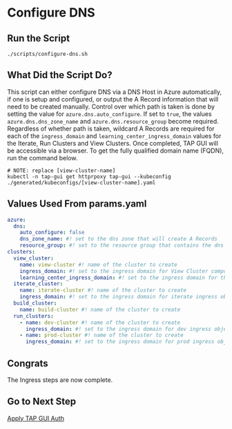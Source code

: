# Configure DNS

## Run the Script

```shell
./scripts/configure-dns.sh
```

## What Did the Script Do?

This script can either configure DNS via a DNS Host in Azure automatically, if one is setup and configured, or output the A Record information that will need to be created manually. Control over which path is taken is done by setting the value for `azure.dns.auto_configure`. If set to `true`, the values `azure.dns.dns_zone_name` and `azure.dns.resource_group` become required. Regardless of whether path is taken, wildcard A Records are required for each of the `ingress_domain` and `learning_center_ingress_domain` values for the Iterate, Run Clusters and View Clusters. Once completed, TAP GUI will be accessible via a browser. To get the fully qualified domain name (FQDN), run the command below. 

```shell
# NOTE: replace [view-cluster-name]
kubectl -n tap-gui get httprpoxy tap-gui --kubeconfig ./generated/kubeconfigs/[view-cluster-name].yaml
```

## Values Used From params.yaml

```yaml
azure:
  dns:
    auto_configure: false
    dns_zone_name: #! set to the dns zone that will create A Records
    resource_group: #! set to the resource group that contains the dns zone
clusters:
  view_cluster:
    name: view-cluster #! name of the cluster to create
    ingress_domain: #! set to the ingress domain for View Cluster components (e.g. tap.example.com)
    learning_center_ingress_domain: #! set to the ingress domain for the Learning Center component (e.g. learningcenter.example.com)
  iterate_cluster:
    name: iterate-cluster #! name of the cluster to create
    ingress_domain: #! set to the ingress domain for iterate ingress objects (e.g. iterate.example.com)
  build_cluster:
    name: build-cluster #! name of the cluster to create
  run_clusters:
    - name: dev-cluster #! name of the cluster to create
      ingress_domain: #! set to the ingress domain for dev ingress objects (e.g. dev.example.com)
    - name: prod-cluster #! name of the cluster to create
      ingress_domain: #! set to the ingress domain for prod ingress objects (e.g. prod.example.com)
```

## Congrats

The Ingress steps are now complete.

## Go to Next Step

[Apply TAP GUI Auth](../tap-gui-configuration/01-apply-tap-gui-auth.md)
